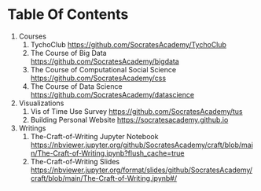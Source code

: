 # Table Of Contents

1. Courses
    1. TychoClub https://github.com/SocratesAcademy/TychoClub
    2. The Course of Big Data https://github.com/SocratesAcademy/bigdata
    3. The Course of Computational Social Science https://github.com/SocratesAcademy/css
    4. The Course of Data Science https://github.com/SocratesAcademy/datascience
2. Visualizations
    1. Vis of Time Use Survey https://github.com/SocratesAcademy/tus
    2. Building Personal Website https://socratesacademy.github.io
3. Writings
    1. The-Craft-of-Writing Jupyter Notebook https://nbviewer.jupyter.org/github/SocratesAcademy/craft/blob/main/The-Craft-of-Writing.ipynb?flush_cache=true
    2. The-Craft-of-Writing Slides https://nbviewer.jupyter.org/format/slides/github/SocratesAcademy/craft/blob/main/The-Craft-of-Writing.ipynb#/
